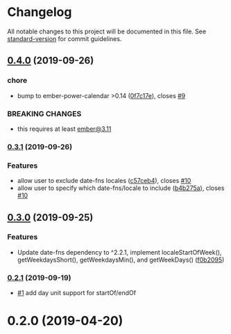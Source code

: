 # Changelog

All notable changes to this project will be documented in this file. See [standard-version](https://github.com/conventional-changelog/standard-version) for commit guidelines.

## [0.4.0](https://github.com/makepanic/ember-power-calendar-date-fns/compare/v0.3.1...v0.4.0) (2019-09-26)


### chore

* bump to ember-power-calendar >0.14 ([0f7c17e](https://github.com/makepanic/ember-power-calendar-date-fns/commit/0f7c17e)), closes [#9](https://github.com/makepanic/ember-power-calendar-date-fns/issues/9)


### BREAKING CHANGES

* this requires at least ember@3.11



### [0.3.1](https://github.com/makepanic/ember-power-calendar-date-fns/compare/v0.3.0...v0.3.1) (2019-09-26)


### Features

* allow user to exclude date-fns locales ([c57ceb4](https://github.com/makepanic/ember-power-calendar-date-fns/commit/c57ceb4)), closes [#10](https://github.com/makepanic/ember-power-calendar-date-fns/issues/10)
* allow user to specify which date-fns/locale to include ([b4b275a](https://github.com/makepanic/ember-power-calendar-date-fns/commit/b4b275a)), closes [#10](https://github.com/makepanic/ember-power-calendar-date-fns/issues/10)



## [0.3.0](https://github.com/makepanic/ember-power-calendar-date-fns/compare/v0.2.1...v0.3.0) (2019-09-25)


### Features

* Update date-fns dependency to ^2.2.1, implement localeStartOfWeek(), getWeekdaysShort(), getWeekdaysMin(), and getWeekDays() ([f0b2095](https://github.com/makepanic/ember-power-calendar-date-fns/commit/f0b2095))



### [0.2.1](https://github.com/makepanic/ember-power-calendar-date-fns/compare/v0.2.0...v0.2.1) (2019-09-19)

- [#1](https://github.com/makepanic/ember-power-calendar-date-fns/pull/1) add day unit support for startOf/endOf

<a name="0.2.0"></a>
# 0.2.0 (2019-04-20)
